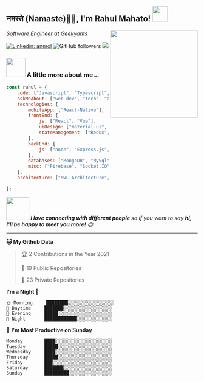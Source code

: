 <h2>नमस्ते (Namaste)🙏🏻, I'm Rahul Mahato! <img src="https://media.giphy.com/media/AOXNxxIJuBQdNTBblp/source.gif" width="40"></h2>
<img align='right' src="https://media.giphy.com/media/M9gbBd9nbDrOTu1Mqx/giphy.gif" width="230">
<p><em>Software Engineer at <a href="https://geekyants.com/" target="_blank">Geekyants</a>
</em></p>


[![Linkedin: anmol](https://img.shields.io/badge/-rahul-blue?style=flat-square&logo=Linkedin&logoColor=white&link=https://www.linkedin.com/in/rahul-mahato/)](https://www.linkedin.com/in/rahul-mahato/)
![GitHub followers](https://img.shields.io/github/followers/rahul-mahato?label=Follow&style=social)
![](https://visitor-badge.glitch.me/badge?page_id=rahul-mahato.rahul-mahato)



### <img src="https://media.giphy.com/media/VgCDAzcKvsR6OM0uWg/giphy.gif" width="50"> A little more about me...  

```javascript
const rahul = {
    code: ["Javascript", "Typescript", "C++", "Java"],
    askMeAbout: ["web dev", "tech", "app dev", "photography"],
    technologies: {
        mobileApp: ["React-Native"],
        frontEnd: {
            js: ["React", "Vue"],
            uiDesign: ["material-ui", "tailwind", "bootstrap"],
            stateManagement: ["Redux", "Redux Saga", "Thunk"]
        },
        backEnd: {
            js: ["node", "Express.js","Mongoose"],
        },
        databases: ["MongoDB", "MySql"],
        misc: ["Firebase", "Socket.IO"]
    },
    architecture: ["MVC Architecture", "Component Driven Architecture", "Progressive web applications", "Single page applications"],

};
```

<img src="https://media.giphy.com/media/LnQjpWaON8nhr21vNW/giphy.gif" width="60"> <em><b>I love connecting with different people</b> so if you want to say <b>hi, I'll be happy to meet you more!</b> 😊</em>

---



<!--START_SECTION:waka-->


**🐱 My Github Data** 

> 🏆 2 Contributions in the Year 2021
 > 
> 📜 19 Public Repositories 
 > 
> 🔑 23 Private Repositories  
 > 

**I'm a Night 🦉** 

```text
🌞 Morning     ████████░░░░░░░░░░░░░░░░░   
🌆 Daytime     ███████░░░░░░░░░░░░░░░░░░
🌃 Evening     █████░░░░░░░░░░░░░░░░░░░░   
🌙 Night       ████████████░░░░░░░░░░░░░   

```
📅 **I'm Most Productive on Sunday** 

```text
Monday        ████░░░░░░░░░░░░░░░░░░░░░
Tuesday       █████░░░░░░░░░░░░░░░░░░░░
Wednesday     ████░░░░░░░░░░░░░░░░░░░░░
Thursday      █████░░░░░░░░░░░░░░░░░░░░
Friday        ███░░░░░░░░░░░░░░░░░░░░░░
Saturday      ███████░░░░░░░░░░░░░░░░░░
Sunday        █████████░░░░░░░░░░░░░░░░

```

<!--END_SECTION:waka-->

<!--
**rahul-mahato/rahul-mahato** is a ✨ _special_ ✨ repository because its `README.md` (this file) appears on your GitHub profile.

Here are some ideas to get you started:

- 🔭 I’m currently working on ...
- 🌱 I’m currently learning ...
- 👯 I’m looking to collaborate on ...
- 🤔 I’m looking for help with ...
- 💬 Ask me about ...
- 📫 How to reach me: ...
- 😄 Pronouns: ...
- ⚡ Fun fact: ...
-->
